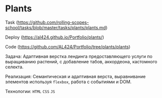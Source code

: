 # Plants

Task (https://github.com/rolling-scopes-school/tasks/blob/master/tasks/plants/plants.md)

Deploy (https://al424.github.io/Portfolio/plants/)

Code (https://github.com/AL424/Portfolio/tree/plants/plants)

Задача: Адаптивная верстка лендинга предоставляющего услуги по выращиванию растений, с добавление табов, аккордеона, кастомного селекта.

Реализация: Семантическая и адаптивная верста, выравнивание элементов используя ```flexbox```, работа с событиями и DOM.

Технологии: ```HTML``` ```CSS``` ```JS```
